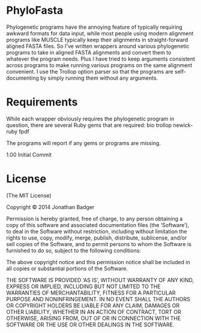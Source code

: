 PhyloFasta
==========

Phylogenetic programs have the annoying feature of typically requiring
awkward formats for data input, while most people using modern
alignment programs like MUSCLE typically keep their alignments in
straight-forward aligned FASTA files. So I've written wrappers around
various phylogenetic programs to take in aligned FASTA alignments and
convert them to whatever the program needs. Plus I have tried to keep
arguments consistent across programs to make running various programs
on the same alignment convenient. I use the Trollop option parser so
that the programs are self-documenting by simply running them without
any arguments.

Requirements
============

While each wrapper obviously requires the phylogenetic program in
question, there are several Ruby gems that are required:
bio trollop newick-ruby fpdf

The programs will report if any gems or programs are missing.

1.00 Initial Commit

License
=======
(The MIT License)

Copyright © 2014 Jonathan Badger

Permission is hereby granted, free of charge, to any person obtaining a copy of this software and associated documentation files (the ‘Software’), to deal in the Software without restriction, including without limitation the rights to use, copy, modify, merge, publish, distribute, sublicense, and/or sell copies of the Software, and to permit persons to whom the Software is furnished to do so, subject to the following conditions:

The above copyright notice and this permission notice shall be included in all copies or substantial portions of the Software.

THE SOFTWARE IS PROVIDED ‘AS IS’, WITHOUT WARRANTY OF ANY KIND, EXPRESS OR IMPLIED, INCLUDING BUT NOT LIMITED TO THE WARRANTIES OF MERCHANTABILITY, FITNESS FOR A PARTICULAR PURPOSE AND NONINFRINGEMENT. IN NO EVENT SHALL THE AUTHORS OR COPYRIGHT HOLDERS BE LIABLE FOR ANY CLAIM, DAMAGES OR OTHER LIABILITY, WHETHER IN AN ACTION OF CONTRACT, TORT OR OTHERWISE, ARISING FROM, OUT OF OR IN CONNECTION WITH THE SOFTWARE OR THE USE OR OTHER DEALINGS IN THE SOFTWARE.

